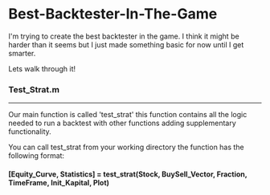 # Best-Backtester-In-The-Game
I'm trying to create the best backtester in the game. I think it might be harder than it seems but I just made something basic for now until I get smarter.

Lets walk through it!


### Test_Strat.m
_____________________________________________________________________________________________________________________________
Our main function is called 'test_strat' this function contains all the logic needed to run a backtest with other functions adding supplementary functionality.

You can call test_strat from your working directory the function has the following format:
#### [Equity_Curve, Statistics] = test_strat(Stock, BuySell_Vector, Fraction, TimeFrame, Init_Kapital, Plot)


